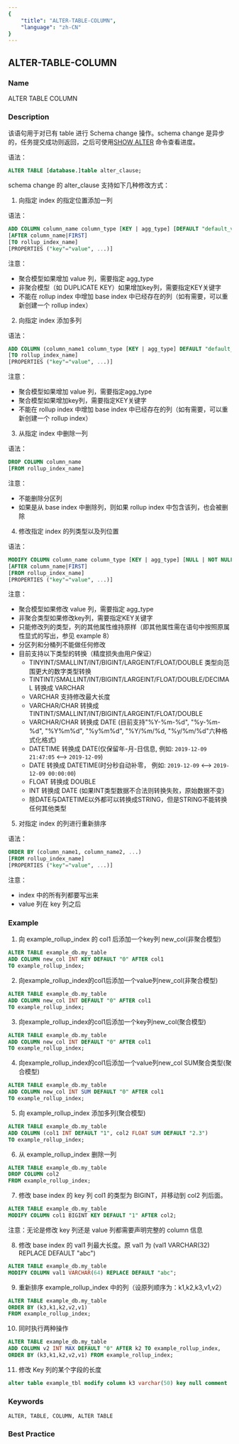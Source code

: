 ```yaml
---
{
    "title": "ALTER-TABLE-COLUMN",
    "language": "zh-CN"
}
---
```


<!--
Licensed to the Apache Software Foundation (ASF) under one
or more contributor license agreements.  See the NOTICE file
distributed with this work for additional information
regarding copyright ownership.  The ASF licenses this file
to you under the Apache License, Version 2.0 (the
"License"); you may not use this file except in compliance
with the License.  You may obtain a copy of the License at

  http://www.apache.org/licenses/LICENSE-2.0

Unless required by applicable law or agreed to in writing,
software distributed under the License is distributed on an
"AS IS" BASIS, WITHOUT WARRANTIES OR CONDITIONS OF ANY
KIND, either express or implied.  See the License for the
specific language governing permissions and limitations
under the License.
-->

## ALTER-TABLE-COLUMN

### Name

ALTER TABLE  COLUMN

### Description

该语句用于对已有 table 进行 Schema change 操作。schema change 是异步的，任务提交成功则返回，之后可使用[SHOW ALTER](../../Show-Statements/SHOW-ALTER.md) 命令查看进度。

语法：

```sql
ALTER TABLE [database.]table alter_clause;
```

schema change 的 alter_clause 支持如下几种修改方式：

1. 向指定 index 的指定位置添加一列

语法：

```sql
ADD COLUMN column_name column_type [KEY | agg_type] [DEFAULT "default_value"]
[AFTER column_name|FIRST]
[TO rollup_index_name]
[PROPERTIES ("key"="value", ...)]
```

 注意：

- 聚合模型如果增加 value 列，需要指定 agg_type
- 非聚合模型（如 DUPLICATE KEY）如果增加key列，需要指定KEY关键字
-  不能在 rollup index 中增加 base index 中已经存在的列（如有需要，可以重新创建一个 rollup index）

2. 向指定 index 添加多列

语法：

```sql
ADD COLUMN (column_name1 column_type [KEY | agg_type] DEFAULT "default_value", ...)
[TO rollup_index_name]
[PROPERTIES ("key"="value", ...)]
```

注意：

- 聚合模型如果增加 value 列，需要指定agg_type
- 聚合模型如果增加key列，需要指定KEY关键字
- 不能在 rollup index 中增加 base index 中已经存在的列（如有需要，可以重新创建一个 rollup index）

3. 从指定 index 中删除一列

语法：

```sql
DROP COLUMN column_name
[FROM rollup_index_name]
```

注意：

- 不能删除分区列
- 如果是从 base index 中删除列，则如果 rollup index 中包含该列，也会被删除

4. 修改指定 index 的列类型以及列位置

 语法：

```sql
MODIFY COLUMN column_name column_type [KEY | agg_type] [NULL | NOT NULL] [DEFAULT "default_value"]
[AFTER column_name|FIRST]
[FROM rollup_index_name]
[PROPERTIES ("key"="value", ...)]
```

注意：

- 聚合模型如果修改 value 列，需要指定 agg_type
- 非聚合类型如果修改key列，需要指定KEY关键字
- 只能修改列的类型，列的其他属性维持原样（即其他属性需在语句中按照原属性显式的写出，参见 example 8）
- 分区列和分桶列不能做任何修改
- 目前支持以下类型的转换（精度损失由用户保证）
  - TINYINT/SMALLINT/INT/BIGINT/LARGEINT/FLOAT/DOUBLE 类型向范围更大的数字类型转换
  - TINTINT/SMALLINT/INT/BIGINT/LARGEINT/FLOAT/DOUBLE/DECIMAL 转换成 VARCHAR
  - VARCHAR 支持修改最大长度
  - VARCHAR/CHAR 转换成 TINTINT/SMALLINT/INT/BIGINT/LARGEINT/FLOAT/DOUBLE
  - VARCHAR/CHAR 转换成 DATE (目前支持"%Y-%m-%d", "%y-%m-%d", "%Y%m%d", "%y%m%d", "%Y/%m/%d, "%y/%m/%d"六种格式化格式)
  - DATETIME 转换成 DATE(仅保留年-月-日信息, 例如: `2019-12-09 21:47:05` <--> `2019-12-09`)
  - DATE 转换成 DATETIME(时分秒自动补零， 例如: `2019-12-09` <--> `2019-12-09 00:00:00`)
  - FLOAT 转换成 DOUBLE
  - INT 转换成 DATE (如果INT类型数据不合法则转换失败，原始数据不变)
  - 除DATE与DATETIME以外都可以转换成STRING，但是STRING不能转换任何其他类型

5. 对指定 index 的列进行重新排序

语法：

```sql
ORDER BY (column_name1, column_name2, ...)
[FROM rollup_index_name]
[PROPERTIES ("key"="value", ...)]
```

注意：

- index 中的所有列都要写出来
- value 列在 key 列之后

### Example

1. 向 example_rollup_index 的 col1 后添加一个key列 new_col(非聚合模型)

```sql
ALTER TABLE example_db.my_table
ADD COLUMN new_col INT KEY DEFAULT "0" AFTER col1
TO example_rollup_index;
```

2. 向example_rollup_index的col1后添加一个value列new_col(非聚合模型)

```sql
ALTER TABLE example_db.my_table   
ADD COLUMN new_col INT DEFAULT "0" AFTER col1    
TO example_rollup_index;
```

3. 向example_rollup_index的col1后添加一个key列new_col(聚合模型)

```sql
ALTER TABLE example_db.my_table   
ADD COLUMN new_col INT DEFAULT "0" AFTER col1    
TO example_rollup_index;
```

4. 向example_rollup_index的col1后添加一个value列new_col SUM聚合类型(聚合模型)

```sql
ALTER TABLE example_db.my_table   
ADD COLUMN new_col INT SUM DEFAULT "0" AFTER col1    
TO example_rollup_index;
```

5. 向 example_rollup_index 添加多列(聚合模型)

```sql
ALTER TABLE example_db.my_table
ADD COLUMN (col1 INT DEFAULT "1", col2 FLOAT SUM DEFAULT "2.3")
TO example_rollup_index;
```

6. 从 example_rollup_index 删除一列

```sql
ALTER TABLE example_db.my_table
DROP COLUMN col2
FROM example_rollup_index;
```

7. 修改 base index 的 key 列 col1 的类型为 BIGINT，并移动到 col2 列后面。

```sql
ALTER TABLE example_db.my_table 
MODIFY COLUMN col1 BIGINT KEY DEFAULT "1" AFTER col2;
```

注意：无论是修改 key 列还是 value 列都需要声明完整的 column 信息

8. 修改 base index 的 val1 列最大长度。原 val1 为 (val1 VARCHAR(32) REPLACE DEFAULT "abc")

```sql
ALTER TABLE example_db.my_table 
MODIFY COLUMN val1 VARCHAR(64) REPLACE DEFAULT "abc";
```

9. 重新排序 example_rollup_index 中的列（设原列顺序为：k1,k2,k3,v1,v2）

```sql
ALTER TABLE example_db.my_table
ORDER BY (k3,k1,k2,v2,v1)
FROM example_rollup_index;
```

10. 同时执行两种操作

```sql
ALTER TABLE example_db.my_table
ADD COLUMN v2 INT MAX DEFAULT "0" AFTER k2 TO example_rollup_index,
ORDER BY (k3,k1,k2,v2,v1) FROM example_rollup_index;
```

11. 修改 Key 列的某个字段的长度

```sql
alter table example_tbl modify column k3 varchar(50) key null comment 'to 50'
```



### Keywords

```text
ALTER, TABLE, COLUMN, ALTER TABLE
```

### Best Practice

